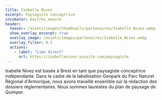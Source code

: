 ```yaml
---
title: Isabelle Nivez
excerpt: Paysagiste conceptrice
incubator: maitres_oeuvre
header:
  teaser: /assets/images/thumbnails/partenaires/Isabelle_Nivez.webp
  show_overlay_excerpt: true
  overlay_image: /assets/images/partenaires/Isabelle_Nivez.webp
  overlay_filter: 0.5
  actions:
    - label: "Lien direct"
      url: https://isabellenivez.wixsite.com/paysagiste
---
```


Isabelle Nivez est basée à Brest en tant que paysagiste conceptrice indépendante. Dans le cadre de la labellisation Geopark du Parc Naturel Régional d'Armorique, nous avons travaillé ensemble sur la rédaction des dossiers réglementaires. Nous sommes lauréates du plan de paysage de Quimper.

